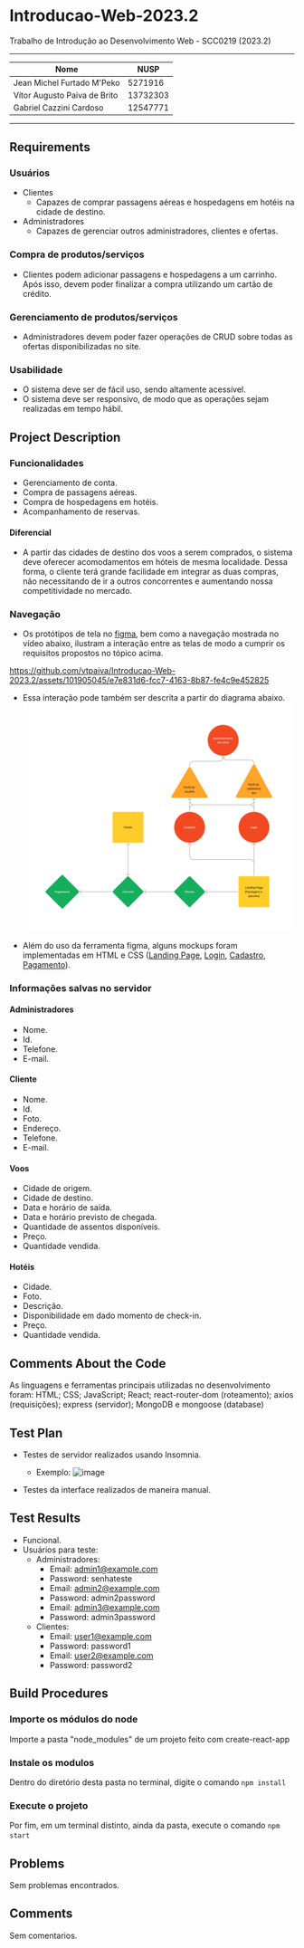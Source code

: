 # Introducao-Web-2023.2
Trabalho de Introdução ao Desenvolvimento Web - SCC0219 (2023.2)

---

| Nome | NUSP |
| ---- | ---- |
| Jean Michel Furtado M'Peko | 5271916 |
| Vítor Augusto Paiva de Brito | 13732303 |
| Gabriel Cazzini Cardoso | 12547771 |

---

## Requirements
### Usuários
* Clientes
  * Capazes de comprar passagens aéreas e hospedagens em hotéis na cidade de destino.
* Administradores
  * Capazes de gerenciar outros administradores, clientes e ofertas.
### Compra de produtos/serviços
* Clientes podem adicionar passagens e hospedagens a um carrinho. Após isso, devem poder finalizar a compra utilizando um cartão de crédito.
### Gerenciamento de produtos/serviços
* Administradores devem poder fazer operações de CRUD sobre todas as ofertas disponibilizadas no site.
### Usabilidade
* O sistema deve ser de fácil uso, sendo altamente acessível.
* O sistema deve ser responsivo, de modo que as operações sejam realizadas em tempo hábil.
## Project Description
### Funcionalidades
* Gerenciamento de conta.
* Compra de passagens aéreas.
* Compra de hospedagens em hotéis.
* Acompanhamento de reservas.
#### Diferencial
* A partir das cidades de destino dos voos a serem comprados, o sistema deve oferecer acomodamentos em hóteis de mesma localidade. Dessa forma, o cliente terá grande facilidade em integrar as duas compras, não necessitando de ir a outros concorrentes e aumentando nossa competitividade no mercado.

### Navegação
* Os protótipos de tela no [figma](https://www.figma.com/file/pUHEav14fR9GSXJ9Gk1iWq/Web-Milestone1?type=design&node-id=0%3A1&mode=design&t=Lli3eqv7sJLlKVP3-1), bem como a navegação mostrada no vídeo abaixo, ilustram a interação entre as telas de modo a cumprir os requisitos propostos no tópico acima.

https://github.com/vtpaiva/Introducao-Web-2023.2/assets/101905045/e7e831d6-fcc7-4163-8b87-fe4c9e452825

* Essa interação pode também ser descrita a partir do diagrama abaixo.
![Diagrama](Diagram.jpg)

* Além do uso da ferramenta figma, alguns mockups foram implementadas em HTML e CSS ([Landing Page](landingPage.html), [Login](signin.html), [Cadastro](signup.html), [Pagamento](buyPage.html)).

### Informações salvas no servidor
#### Administradores
* Nome.
* Id.
* Telefone.
* E-mail.
#### Cliente
* Nome.
* Id.
* Foto.
* Endereço.
* Telefone.
* E-mail.
#### Voos
* Cidade de origem.
* Cidade de destino.
* Data e horário de saída.
* Data e horário previsto de chegada.
* Quantidade de assentos disponíveis.
* Preço.
* Quantidade vendida.
#### Hotéis
* Cidade.
* Foto.
* Descrição.
* Disponibilidade em dado momento de check-in.
* Preço.
* Quantidade vendida.

## Comments About the Code
As linguagens e ferramentas principais utilizadas no desenvolvimento foram: HTML; CSS; JavaScript; React; react-router-dom (roteamento); axios (requisições); express (servidor); MongoDB e mongoose (database)


## Test Plan
* Testes de servidor realizados usando Insomnia.
   * Exemplo: ![image](https://github.com/vtpaiva/Introducao-Web-2023.2/assets/101905045/80fcb68f-4218-4a18-91df-697abb1d303c)

* Testes da interface realizados de maneira manual.

## Test Results
* Funcional.
* Usuários para teste:
    * Administradores:
        * Email: admin1@example.com
        * Password: senhateste
        * Email: admin2@example.com
        * Password: admin2password
        * Email: admin3@example.com
        * Password: admin3password
    * Clientes:
        * Email: user1@example.com
        * Password: password1
        * Email: user2@example.com
        * Password: password2

## Build Procedures
### Importe os módulos do node

Importe a pasta "node_modules" de um projeto feito com create-react-app

### Instale os modulos

Dentro do diretório desta pasta no terminal, digite o comando `npm install`

### Execute o projeto

Por fim, em um terminal distinto, ainda da pasta, execute o comando `npm start`


## Problems
Sem problemas encontrados.

## Comments
Sem comentarios.
